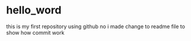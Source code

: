 # hello_word
this is my first repository using github 
no i made change to readme file to show how commit work 
